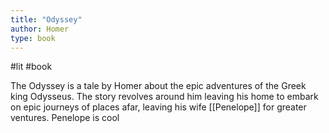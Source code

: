 ```yaml
---
title: "Odyssey"
author: Homer
type: book
---
```

#lit #book

The Odyssey is a tale by Homer about the epic adventures of the Greek king Odysseus. The story revolves around him leaving his home to embark on epic journeys of places afar, leaving his wife [[Penelope]] for greater ventures. Penelope is cool